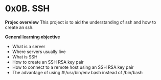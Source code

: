 # 0x0B. SSH

**Projec overview**
This project is to aid the understanding of ssh and how to create an ssh.

**General learning objective**
- What is a server
- Where servers usually live
- What is SSH
- How to create an SSH RSA key pair
- How to connect to a remote host using an SSH RSA key pair
- The advantage of using #!/usr/bin/env bash instead of /bin/bash

